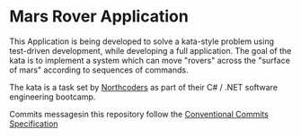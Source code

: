 # Mars Rover Application

This Application is being developed to solve a kata-style problem using
test-driven development, while developing a full application. The goal of the
kata is to implement a system which can move "rovers" across the "surface of
mars" according to sequences of commands.

The kata is a task set by [Northcoders](https://northcoders.com/) as part of
their C# / .NET software engineering bootcamp.

Commits messagesin this repository follow the [Conventional Commits Specification](https://www.conventionalcommits.org/en/v1.0.0/)
